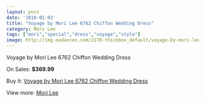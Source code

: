 ```yaml
---
layout: post
date: '2018-01-03'
title: "Voyage by Mori Lee 6762 Chiffon Wedding Dress"
category: Mori Lee
tags: ["mori","special","dress","voyage","style"]
image: http://img.eudances.com/2170-thickbox_default/voyage-by-mori-lee-6762-chiffon-wedding-dress.jpg
---
```

Voyage by Mori Lee 6762 Chiffon Wedding Dress

On Sales: **$369.99**
<a href="https://www.eudances.com/en/mori-lee/728-voyage-by-mori-lee-6762-chiffon-wedding-dress.html"><amp-img layout="responsive" width="600" height="600" src="//img.eudances.com/2170-thickbox_default/voyage-by-mori-lee-6762-chiffon-wedding-dress.jpg" alt="Voyage by Mori Lee 6762 Chiffon Wedding Dress 0" /></a>
<a href="https://www.eudances.com/en/mori-lee/728-voyage-by-mori-lee-6762-chiffon-wedding-dress.html"><amp-img layout="responsive" width="600" height="600" src="//img.eudances.com/2172-thickbox_default/voyage-by-mori-lee-6762-chiffon-wedding-dress.jpg" alt="Voyage by Mori Lee 6762 Chiffon Wedding Dress 1" /></a>
<a href="https://www.eudances.com/en/mori-lee/728-voyage-by-mori-lee-6762-chiffon-wedding-dress.html"><amp-img layout="responsive" width="600" height="600" src="//img.eudances.com/2171-thickbox_default/voyage-by-mori-lee-6762-chiffon-wedding-dress.jpg" alt="Voyage by Mori Lee 6762 Chiffon Wedding Dress 2" /></a>

Buy it: [Voyage by Mori Lee 6762 Chiffon Wedding Dress](https://www.eudances.com/en/mori-lee/728-voyage-by-mori-lee-6762-chiffon-wedding-dress.html "Voyage by Mori Lee 6762 Chiffon Wedding Dress")

View more: [Mori Lee](https://www.eudances.com/en/9-mori-lee "Mori Lee")